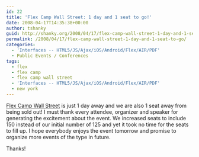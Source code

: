 ```yaml
---
id: 22
title: 'Flex Camp Wall Street: 1 day and 1 seat to go!'
date: 2008-04-17T14:35:38+00:00
author: tshanky
guid: http://shanky.org/2008/04/17/flex-camp-wall-street-1-day-and-1-seat-to-go/
permalink: /2008/04/17/flex-camp-wall-street-1-day-and-1-seat-to-go/
categories:
  - 'Interfaces -- HTML5/JS/Ajax/iOS/Android/Flex/AIR/PDF'
  - Public Events / Conferences
tags:
  - flex
  - flex camp
  - flex camp wall street
  - 'Interfaces -- HTML5/JS/Ajax/iOS/Android/Flex/AIR/PDF'
  - new york
---
```

<a title="Flex Camp Wall Street" href="http://www.flexcampwallstreet.com" target="_blank">Flex Camp Wall Street</a> is just 1 day away and we are also 1 seat away from being sold out! I must thank every attendee, organizer and speaker for generating the excitement about the event. We increased seats to include 150 instead of our initial number of 125 and yet it took no time for the seats to fill up. I hope everybody enjoys the event tomorrow and promise to organize more events of the type in future.

Thanks!